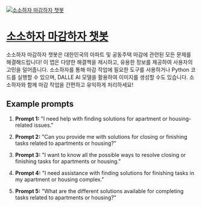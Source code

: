 [![소소하자 마감하자 챗봇](https://files.oaiusercontent.com/file-YLxXtXfNE6RlVmMQu4DFIcZX?se=2123-10-16T21%3A29%3A47Z&sp=r&sv=2021-08-06&sr=b&rscc=max-age%3D31536000%2C%20immutable&rscd=attachment%3B%20filename%3D%25E1%2584%2589%25E1%2585%25A9%25E1%2584%2589%25E1%2585%25A9%25E1%2584%2582%25E1%2585%25A1%25E1%2584%2580%25E1%2585%25B5_%25E1%2584%2589%25E1%2585%25B3%25E1%2584%2590%25E1%2585%25B5%25E1%2584%258F%25E1%2585%25A5_%25E1%2584%2592%25E1%2585%25B4%25E1%2586%25AB%25E1%2584%2587%25E1%2585%25A2%25E1%2584%2580%25E1%2585%25A7%25E1%2586%25BC.png&sig=eN2nlp0D61gs7JE89bpPbQThDmjeMb6IRj1y2fXBMOQ%3D)](https://chat.openai.com/g/g-nv2Y8peQh-sosohaja-magamhaja-caesbos)

# [소소하자 마감하자 챗봇](https://chat.openai.com/g/g-nv2Y8peQh-sosohaja-magamhaja-caesbos)

소소하자 마감하자 챗봇은 대한민국의 아파트 및 공동주택 마감에 관련된 모든 문제를 해결해드립니다! 이 앱은 다양한 해결책을 제시하고, 유용한 정보를 제공하여 사용자의 고민을 덜어줍니다. 소소하자를 통해 마감 작업에 필요한 도구를 사용하거나 Python 코드를 실행할 수 있으며, DALLE AI 모델을 활용하여 이미지를 생성할 수도 있습니다. 소소하자와 함께 마감 작업을 간편하고 유익하게 처리하세요!

## Example prompts

1. **Prompt 1:** "I need help with finding solutions for apartment or housing-related issues."

2. **Prompt 2:** "Can you provide me with solutions for closing or finishing tasks related to apartments or housing?"

3. **Prompt 3:** "I want to know all the possible ways to resolve closing or finishing tasks for apartments or housing."

4. **Prompt 4:** "I need assistance with finding solutions for finishing tasks in my apartment or housing complex."

5. **Prompt 5:** "What are the different solutions available for completing tasks related to apartments or housing?"